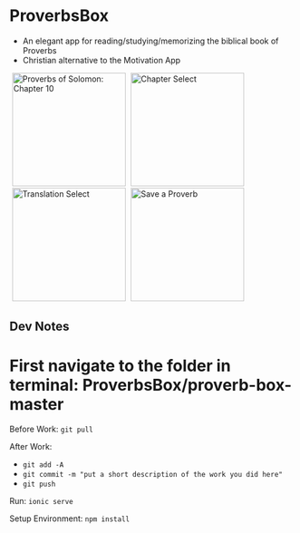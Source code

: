 # ProverbsBox
- An elegant app for reading/studying/memorizing the biblical book of Proverbs
- Christian alternative to the Motivation App 

<div>
  <img src="https://github.com/willie-shen/ProverbsBox/raw/master/proverb-box-master/branding/screen-shots/ss_v1_statement.jpg" style="margin-left: 5px;" alt="Proverbs of Solomon: Chapter 10" width="200">
  <img src="https://github.com/willie-shen/ProverbsBox/raw/master/proverb-box-master/branding/screen-shots/ss_chapter_select.jpg"  style="margin-left: 5px;" alt="Chapter Select" width="200">
  <img src="https://github.com/willie-shen/ProverbsBox/raw/master/proverb-box-master/branding/screen-shots/ss_v1_translation_select.jpg" alt="Translation Select" style="margin-left: 5px;" width="200">
  
  <img src="https://github.com/willie-shen/ProverbsBox/raw/master/proverb-box-master/branding/screen-shots/ss_v1_statement_save.jpg" alt="Save a Proverb" style="margin-left: 5px;" width="200">
</div>


Dev Notes
------
# First navigate to the folder in terminal: ProverbsBox/proverb-box-master
Before Work:
`git pull`

After Work:
- `git add -A`
- `git commit -m "put a short description of the work you did here"`
- `git push`
 
Run:
`
ionic serve
`

Setup Environment:
`
npm install
`
